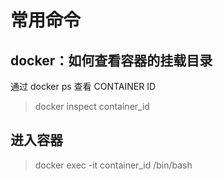
# 常用命令

## docker：如何查看容器的挂载目录

通过 docker ps 查看 CONTAINER ID

> docker inspect container_id


## 进入容器

> docker exec -it container_id /bin/bash


## 

